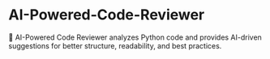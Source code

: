 # AI-Powered-Code-Reviewer
🚀 AI-Powered Code Reviewer analyzes Python code and provides AI-driven suggestions for better structure, readability, and best practices.
